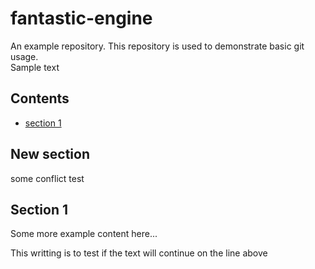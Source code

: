 # fantastic-engine
An example repository. This repository is used to demonstrate basic git usage.  
Sample text 


## Contents
* [section 1](#section-1)

## New section
some conflict test

## Section 1
Some more example content here...

This writting is to test if the text will continue on the line above
